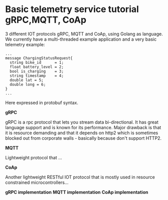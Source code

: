# Basic telemetry service tutorial gRPC,MQTT, CoAp


3 different IOT protocols gRPC, MQTT and CoAp, using Golang as language. We currently have a multi-threaded
example application and a very basic telemetry example:

```
...
message ChargingStatusRequest{
  string bike_id      = 1;
  float battery_level = 2;
  bool is_charging    = 3;
  string timestamp    = 4;
  double lat = 5;
  double long = 6;
}
... 
```

Here expressed in protobuf syntax. 

**gRPC**

gRPC is a rpc protocol that lets you stream data bi-directional. It has great language support and is known for
its performance. Major drawback is that it is resource demanding and that it depends on http2 which is sometimes blocked
out from corporate walls - basically because don't support HTTP2.

**MQTT**

Lightweight protocol that ... <TODO>

**CoAp**

Another lightweight RESTful IOT protocol that is mostly used in resource constrained microcontrollers...<TODO>

**gRPC implementation**
**MQTT implementation**
**CoAp implementation**

